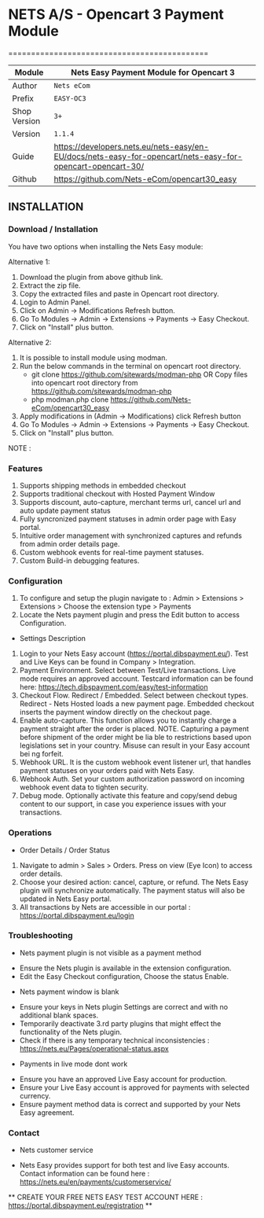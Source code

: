 # NETS A/S - Opencart 3 Payment Module
============================================

|Module | Nets Easy Payment Module for Opencart 3
|------|----------
|Author | `Nets eCom`
|Prefix | `EASY-OC3`
|Shop Version | `3+`
|Version | `1.1.4`
|Guide | https://developers.nets.eu/nets-easy/en-EU/docs/nets-easy-for-opencart/nets-easy-for-opencart-opencart-30/
|Github | https://github.com/Nets-eCom/opencart30_easy

## INSTALLATION

### Download / Installation

You have two options when installing the Nets Easy module:

Alternative 1:

1. Download the plugin from above github link.
2. Extract the zip file.
3. Copy the extracted files and paste in Opencart root directory.
4. Login to Admin Panel.
5. Click on Admin -> Modifications Refresh button.
6. Go To Modules -> Admin -> Extensions -> Payments -> Easy Checkout.
7. Click on "Install" plus button.

Alternative 2:

1. It is possible to install module using modman.
2. Run the below commands in the terminal on opencart root directory.
	- git clone https://github.com/sitewards/modman-php OR Copy files into opencart root directory from https://github.com/sitewards/modman-php
	- php modman.php clone https://github.com/Nets-eCom/opencart30_easy
3. Apply modifications in (Admin -> Modifications) click Refresh button
4. Go To Modules -> Admin -> Extensions -> Payments -> Easy Checkout.
5. Click on "Install" plus button.

NOTE :

### Features

1. Supports shipping methods in embedded checkout
2. Supports traditional checkout with Hosted Payment Window
3. Supports discount, auto-capture, merchant terms url, cancel url and auto update payment status 
4. Fully syncronized payment statuses in admin order page with Easy portal. 
5. Intuitive order management with synchronized captures and refunds from admin order details page.
6. Custom webhook events for real-time payment statuses.
7. Custom Build-in debugging features.

### Configuration

1. To configure and setup the plugin navigate to : Admin > Extensions > Extensions > Choose the extension type > Payments 
2. Locate the Nets payment plugin and press the Edit button to access Configuration.

* Settings Description
1. Login to your Nets Easy account (https://portal.dibspayment.eu/). Test and Live Keys can be found in Company > Integration.
2. Payment Environment. Select between Test/Live transactions. Live mode requires an approved account. Testcard information can be found here: https://tech.dibspayment.com/easy/test-information 
3. Checkout Flow. Redirect / Embedded. Select between checkout types. Redirect - Nets Hosted loads a new payment page. Embedded checkout inserts the payment window directly on the checkout page.
4. Enable auto-capture. This function allows you to instantly charge a payment straight after the order is placed.
   NOTE. Capturing a payment before shipment of the order might be lia ble to restrictions based upon legislations set in your country. Misuse can result in your Easy account bei ng forfeit.
5. Webhook URL. It is the custom webhook event listener url, that handles payment statuses on your orders paid with Nets Easy.
6. Webhook Auth. Set your custom authorization password on incoming webhook event data to tighten security.
7. Debug mode. Optionally activate this feature and copy/send debug content to our support, in case you experience issues with your transactions.


### Operations

* Order Details / Order Status
1. Navigate to admin > Sales > Orders. Press on view (Eye Icon) to access order details.
2. Choose your desired action: cancel, capture, or refund. The Nets Easy plugin will synchronize automatically. The payment status will also be updated in Nets Easy portal.
4. All transactions by Nets are accessible in our portal : https://portal.dibspayment.eu/login

### Troubleshooting

* Nets payment plugin is not visible as a payment method
- Ensure the Nets plugin is available in the extension configuration.
- Edit the Easy Checkout configuration, Choose the status Enable.

* Nets payment window is blank
- Ensure your keys in Nets plugin Settings are correct and with no additional blank spaces.
- Temporarily deactivate 3.rd party plugins that might effect the functionality of the Nets plugin.
- Check if there is any temporary technical inconsistencies : https://nets.eu/Pages/operational-status.aspx

* Payments in live mode dont work
- Ensure you have an approved Live Easy account for production.
- Ensure your Live Easy account is approved for payments with selected currency.
- Ensure payment method data is correct and supported by your Nets Easy agreement.

### Contact

* Nets customer service
- Nets Easy provides support for both test and live Easy accounts. Contact information can be found here : https://nets.eu/en/payments/customerservice/

** CREATE YOUR FREE NETS EASY TEST ACCOUNT HERE : https://portal.dibspayment.eu/registration **
